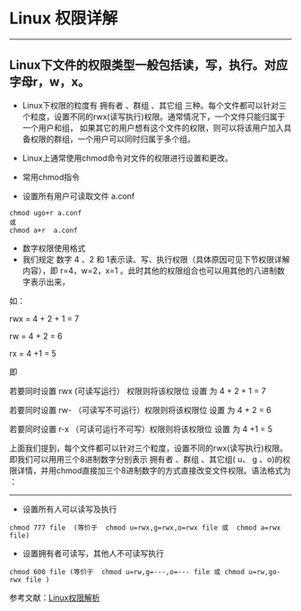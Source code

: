 # Linux 权限详解
***
## Linux下文件的权限类型一般包括读，写，执行。对应字母r，w，x。
- Linux下权限的粒度有 拥有者 、群组 、其它组 三种。每个文件都可以针对三个粒度，设置不同的rwx(读写执行)权限。通常情况下，一个文件只能归属于一个用户和组， 如果其它的用户想有这个文件的权限，则可以将该用户加入具备权限的群组，一个用户可以同时归属于多个组。
- Linux上通常使用chmod命令对文件的权限进行设置和更改。

- 常用chmod指令
- 设置所有用户可读取文件 a.conf
```language
chmod ugo+r a.conf 
或 
chmod a+r  a.conf
```

- 数字权限使用格式
- 我们规定 数字 4 、2 和 1表示读、写、执行权限（具体原因可见下节权限详解内容），即 r=4，w=2，x=1 。此时其他的权限组合也可以用其他的八进制数字表示出来，

如：

rwx = 4 + 2 + 1 = 7

rw = 4 + 2 = 6

rx = 4 +1 = 5

即

若要同时设置 rwx (可读写运行） 权限则将该权限位 设置 为 4 + 2 + 1 = 7

若要同时设置 rw- （可读写不可运行）权限则将该权限位 设置 为 4 + 2 = 6

若要同时设置 r-x （可读可运行不可写）权限则将该权限位 设置 为 4 +1 = 5

上面我们提到，每个文件都可以针对三个粒度，设置不同的rwx(读写执行)权限。即我们可以用用三个8进制数字分别表示 拥有者 、群组 、其它组( u、 g 、o)的权限详情，并用chmod直接加三个8进制数字的方式直接改变文件权限。语法格式为 ：
***
- 设置所有人可以读写及执行
```language
chmod 777 file  (等价于  chmod u=rwx,g=rwx,o=rwx file 或  chmod a=rwx file)
```
- 设置拥有者可读写，其他人不可读写执行
```language
chmod 600 file (等价于  chmod u=rw,g=---,o=--- file 或 chmod u=rw,go-rwx file )
```

参考文献：[Linux权限解析](https://blog.csdn.net/u013197629/article/details/73608613)




